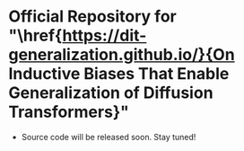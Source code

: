 # Official Repository for "\href{https://dit-generalization.github.io/}{On Inductive Biases That Enable Generalization of Diffusion Transformers}"
- Source code will be released soon. Stay tuned!
